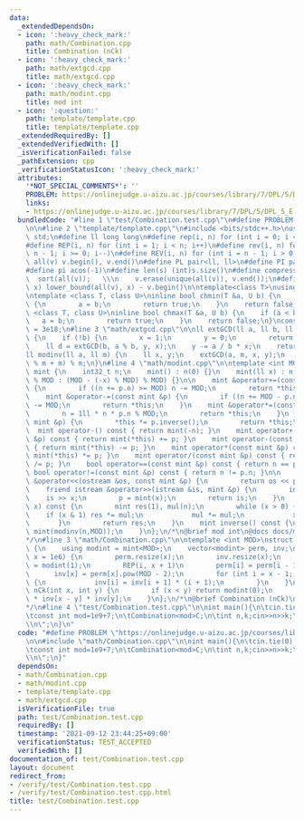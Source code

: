 ```yaml
---
data:
  _extendedDependsOn:
  - icon: ':heavy_check_mark:'
    path: math/Combination.cpp
    title: Combination (nCk)
  - icon: ':heavy_check_mark:'
    path: math/extgcd.cpp
    title: math/extgcd.cpp
  - icon: ':heavy_check_mark:'
    path: math/modint.cpp
    title: mod int
  - icon: ':question:'
    path: template/template.cpp
    title: template/template.cpp
  _extendedRequiredBy: []
  _extendedVerifiedWith: []
  _isVerificationFailed: false
  _pathExtension: cpp
  _verificationStatusIcon: ':heavy_check_mark:'
  attributes:
    '*NOT_SPECIAL_COMMENTS*': ''
    PROBLEM: https://onlinejudge.u-aizu.ac.jp/courses/library/7/DPL/5/DPL_5_E
    links:
    - https://onlinejudge.u-aizu.ac.jp/courses/library/7/DPL/5/DPL_5_E
  bundledCode: "#line 1 \"test/Combination.test.cpp\"\n#define PROBLEM \"https://onlinejudge.u-aizu.ac.jp/courses/library/7/DPL/5/DPL_5_E\"\
    \n\n#line 2 \"template/template.cpp\"\n#include <bits/stdc++.h>\nusing namespace\
    \ std;\n#define ll long long\n#define rep(i, n) for (int i = 0; i < n; i++)\n\
    #define REP(i, n) for (int i = 1; i < n; i++)\n#define rev(i, n) for (int i =\
    \ n - 1; i >= 0; i--)\n#define REV(i, n) for (int i = n - 1; i > 0; i--)\n#define\
    \ all(v) v.begin(), v.end()\n#define PL pair<ll, ll>\n#define PI pair<int, int>\n\
    #define pi acos(-1)\n#define len(s) (int)s.size()\n#define compress(v) \\\n  \
    \  sort(all(v));   \\\n    v.erase(unique(all(v)), v.end());\n#define comid(v,\
    \ x) lower_bound(all(v), x) - v.begin()\n\ntemplate<class T>\nusing prique=priority_queue<T,vector<T>,greater<>>;\n\
    \ntemplate <class T, class U>\ninline bool chmin(T &a, U b) {\n    if (a > b)\
    \ {\n        a = b;\n        return true;\n    }\n    return false;\n}\ntemplate\
    \ <class T, class U>\ninline bool chmax(T &a, U b) {\n    if (a < b) {\n     \
    \   a = b;\n        return true;\n    }\n    return false;\n}\nconstexpr ll inf\
    \ = 3e18;\n#line 3 \"math/extgcd.cpp\"\n\nll extGCD(ll a, ll b, ll &x, ll &y)\
    \ {\n    if (!b) {\n        x = 1;\n        y = 0;\n        return a;\n    }\n\
    \    ll d = extGCD(b, a % b, y, x);\n    y -= a / b * x;\n    return d;\n}\n\n\
    ll modinv(ll a, ll m) {\n    ll x, y;\n    extGCD(a, m, x, y);\n    return (x\
    \ % m + m) % m;\n}\n#line 4 \"math/modint.cpp\"\n\ntemplate <int MOD>\nstruct\
    \ mint {\n    int32_t n;\n    mint() : n(0) {}\n    mint(ll x) : n(x >= 0 ? x\
    \ % MOD : (MOD - (-x) % MOD) % MOD) {}\n\n    mint &operator+=(const mint &p)\
    \ {\n        if ((n += p.n) >= MOD) n -= MOD;\n        return *this;\n    }\n\
    \    mint &operator-=(const mint &p) {\n        if ((n += MOD - p.n) >= MOD) n\
    \ -= MOD;\n        return *this;\n    }\n    mint &operator*=(const mint &p) {\n\
    \        n = 1ll * n * p.n % MOD;\n        return *this;\n    }\n    mint &operator/=(const\
    \ mint &p) {\n        *this *= p.inverse();\n        return *this;\n    }\n  \
    \  mint operator-() const { return mint(-n); }\n    mint operator+(const mint\
    \ &p) const { return mint(*this) += p; }\n    mint operator-(const mint &p) const\
    \ { return mint(*this) -= p; }\n    mint operator*(const mint &p) const { return\
    \ mint(*this) *= p; }\n    mint operator/(const mint &p) const { return mint(*this)\
    \ /= p; }\n    bool operator==(const mint &p) const { return n == p.n; }\n   \
    \ bool operator!=(const mint &p) const { return n != p.n; }\n\n    friend ostream\
    \ &operator<<(ostream &os, const mint &p) {\n        return os << p.n;\n    }\n\
    \    friend istream &operator>>(istream &is, mint &p) {\n        int x;\n    \
    \    is >> x;\n        p = mint(x);\n        return is;\n    }\n    mint pow(int64_t\
    \ x) const {\n        mint res(1), mul(n);\n        while (x > 0) {\n        \
    \    if (x & 1) res *= mul;\n            mul *= mul;\n            x >>= 1;\n \
    \       }\n        return res;\n    }\n    mint inverse() const {\n        return\
    \ mint(modinv(n,MOD));\n    }\n};\n/*\n@brief mod int\n@docs docs/modint.md\n\
    */\n#line 3 \"math/Combination.cpp\"\n\ntemplate <int MOD>\nstruct Combination\
    \ {\n    using modint = mint<MOD>;\n    vector<modint> perm, inv;\n\n    Combination(int\
    \ x = 1e6) {\n        perm.resize(x);\n        inv.resize(x);\n        perm[0]\
    \ = modint(1);\n        REP(i, x + 1)\n        perm[i] = perm[i - 1] * i;\n  \
    \      inv[x] = perm[x].pow(MOD - 2);\n        for (int i = x - 1; i >= 0; i--)\
    \ {\n            inv[i] = inv[i + 1] * (i + 1);\n        }\n    }\n    modint\
    \ nCk(int x, int y) {\n        if (x < y) return modint(0);\n        return perm[x]\
    \ * inv[x - y] * inv[y];\n    }\n};\n/*\n@brief Combination (nCk)\n@docs docs/Combination.md\n\
    */\n#line 4 \"test/Combination.test.cpp\"\n\nint main(){\n\tcin.tie(0);ios::sync_with_stdio(false);\n\
    \tconst int mod=1e9+7;\n\tCombination<mod>C;\n\tint n,k;cin>>n>>k;\n\tcout<<C.nCk(k,n)<<\"\
    \\n\";\n}\n"
  code: "#define PROBLEM \"https://onlinejudge.u-aizu.ac.jp/courses/library/7/DPL/5/DPL_5_E\"\
    \n\n#include \"math/Combination.cpp\"\n\nint main(){\n\tcin.tie(0);ios::sync_with_stdio(false);\n\
    \tconst int mod=1e9+7;\n\tCombination<mod>C;\n\tint n,k;cin>>n>>k;\n\tcout<<C.nCk(k,n)<<\"\
    \\n\";\n}"
  dependsOn:
  - math/Combination.cpp
  - math/modint.cpp
  - template/template.cpp
  - math/extgcd.cpp
  isVerificationFile: true
  path: test/Combination.test.cpp
  requiredBy: []
  timestamp: '2021-09-12 23:44:25+09:00'
  verificationStatus: TEST_ACCEPTED
  verifiedWith: []
documentation_of: test/Combination.test.cpp
layout: document
redirect_from:
- /verify/test/Combination.test.cpp
- /verify/test/Combination.test.cpp.html
title: test/Combination.test.cpp
---
```

